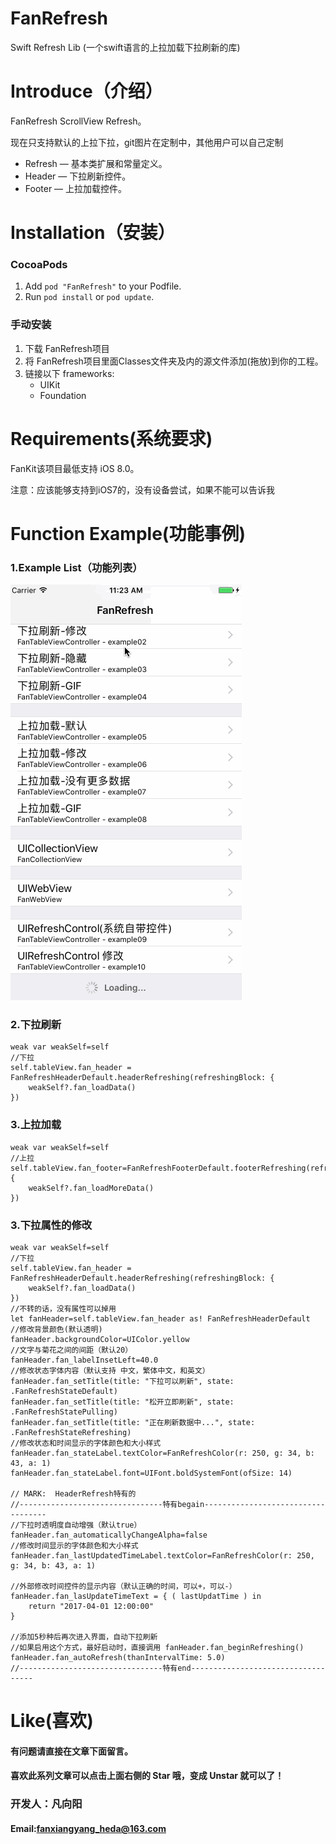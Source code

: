 # FanRefresh
Swift Refresh Lib
(一个swift语言的上拉加载下拉刷新的库)


Introduce（介绍）
==============

FanRefresh ScrollView Refresh。

现在只支持默认的上拉下拉，git图片在定制中，其他用户可以自己定制

* Refresh 		— 基本类扩展和常量定义。
* Header		— 下拉刷新控件。
* Footer		— 上拉加载控件。

Installation（安装）
==============
### CocoaPods

1. Add `pod "FanRefresh"` to your Podfile.
2. Run `pod install` or `pod update`.

### 手动安装

1. 下载 FanRefresh项目
2. 将 FanRefresh项目里面Classes文件夹及内的源文件添加(拖放)到你的工程。
3. 链接以下 frameworks:
    * UIKit
    * Foundation

Requirements(系统要求)
==============
FanKit该项目最低支持 iOS 8.0。

注意：应该能够支持到iOS7的，没有设备尝试，如果不能可以告诉我


Function Example(功能事例)
==============
### 1.Example List（功能列表）
![动画](https://github.com/fanxiangyang/FanRefresh/blob/master/Document/refreshDemo.gif?raw=true)

### 2.下拉刷新
```
weak var weakSelf=self
//下拉
self.tableView.fan_header = FanRefreshHeaderDefault.headerRefreshing(refreshingBlock: {
    weakSelf?.fan_loadData()
})

```
### 3.上拉加载
```
weak var weakSelf=self
//上拉
self.tableView.fan_footer=FanRefreshFooterDefault.footerRefreshing(refreshingBlock: {
    weakSelf?.fan_loadMoreData()
})

```
### 3.下拉属性的修改
```
weak var weakSelf=self
//下拉
self.tableView.fan_header = FanRefreshHeaderDefault.headerRefreshing(refreshingBlock: {
    weakSelf?.fan_loadData()
})
//不转的话，没有属性可以掉用
let fanHeader=self.tableView.fan_header as! FanRefreshHeaderDefault
//修改背景颜色(默认透明)
fanHeader.backgroundColor=UIColor.yellow
//文字与菊花之间的间距（默认20）
fanHeader.fan_labelInsetLeft=40.0
//修改状态字体内容（默认支持 中文，繁体中文，和英文）
fanHeader.fan_setTitle(title: "下拉可以刷新", state: .FanRefreshStateDefault)
fanHeader.fan_setTitle(title: "松开立即刷新", state: .FanRefreshStatePulling)
fanHeader.fan_setTitle(title: "正在刷新数据中...", state: .FanRefreshStateRefreshing)
//修改状态和时间显示的字体颜色和大小样式
fanHeader.fan_stateLabel.textColor=FanRefreshColor(r: 250, g: 34, b: 43, a: 1)
fanHeader.fan_stateLabel.font=UIFont.boldSystemFont(ofSize: 14)

// MARK:  HeaderRefresh特有的
//--------------------------------特有begain-----------------------------------
//下拉时透明度自动增强（默认true）
fanHeader.fan_automaticallyChangeAlpha=false
//修改时间显示的字体颜色和大小样式
fanHeader.fan_lastUpdatedTimeLabel.textColor=FanRefreshColor(r: 250, g: 34, b: 43, a: 1)

//外部修改时间控件的显示内容（默认正确的时间，可以+，可以-）
fanHeader.fan_lasUpdateTimeText = { ( lastUpdatTime ) in
    return "2017-04-01 12:00:00"
}

//添加5秒种后再次进入界面，自动下拉刷新  
//如果启用这个方式，最好启动时，直接调用 fanHeader.fan_beginRefreshing()
fanHeader.fan_autoRefresh(thanIntervalTime: 5.0)
//--------------------------------特有end-----------------------------------

```


Like(喜欢)
==============
#### 有问题请直接在文章下面留言。
#### 喜欢此系列文章可以点击上面右侧的 Star 哦，变成 Unstar 就可以了！ 
### 开发人：凡向阳
#### Email:fanxiangyang_heda@163.com
